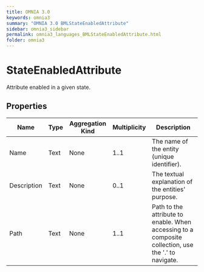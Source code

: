 ```yaml
---
title: OMNIA 3.0
keywords: omnia3
summary: "OMNIA 3.0 BMLStateEnabledAttribute"
sidebar: omnia3_sidebar
permalink: omnia3_languages_BMLStateEnabledAttribute.html
folder: omnia3
---
```


# StateEnabledAttribute
Attribute enabled in a given state.
## Properties

| Name | Type | Aggregation Kind | Multiplicity | Description |
| --------- | --------- | --------- | --------- | --------- |
| Name | Text | None | 1..1 | The name of the entity (unique identifier). |
| Description | Text | None | 0..1 | The textual explanation of the entities' purpose. |
| Path | Text | None | 1..1 | Path to the attribute to enable. When accessing to a composite collection, use the '.' to navigate. |


